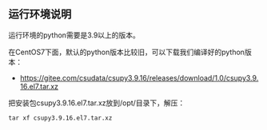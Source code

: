 ## 运行环境说明

运行环境的python需要是3.9以上的版本。

在CentOS7下面，默认的python版本比较旧，可以下载我们编译好的python版本：

* https://gitee.com/csudata/csupy3.9.16/releases/download/1.0/csupy3.9.16.el7.tar.xz

把安装包csupy3.9.16.el7.tar.xz放到/opt/目录下，解压：

```
tar xf csupy3.9.16.el7.tar.xz
```
